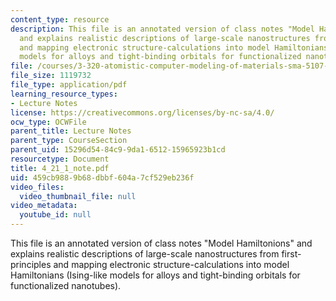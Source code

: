 ```yaml
---
content_type: resource
description: This file is an annotated version of class notes "Model Hamiltonions"
  and explains realistic descriptions of large-scale nanostructures from first-principles
  and mapping electronic structure-calculations into model Hamiltonians (Ising-like
  models for alloys and tight-binding orbitals for functionalized nanotubes).
file: /courses/3-320-atomistic-computer-modeling-of-materials-sma-5107-spring-2005/459cb9889b68dbbf604a7cf529eb236f_4_21_1_note.pdf
file_size: 1119732
file_type: application/pdf
learning_resource_types:
- Lecture Notes
license: https://creativecommons.org/licenses/by-nc-sa/4.0/
ocw_type: OCWFile
parent_title: Lecture Notes
parent_type: CourseSection
parent_uid: 15296d54-84c9-9da1-6512-15965923b1cd
resourcetype: Document
title: 4_21_1_note.pdf
uid: 459cb988-9b68-dbbf-604a-7cf529eb236f
video_files:
  video_thumbnail_file: null
video_metadata:
  youtube_id: null
---
```

This file is an annotated version of class notes "Model Hamiltonions" and explains realistic descriptions of large-scale nanostructures from first-principles and mapping electronic structure-calculations into model Hamiltonians (Ising-like models for alloys and tight-binding orbitals for functionalized nanotubes).